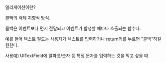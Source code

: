 델리게이션이란?

콜백의 객체 지향적 방식.

콜백은 이벤트보다 먼저 전달되고 이벤트가 발생할 때마다 호출되는 함수다.

예를 들어 텍스트 필드는 사용자가 텍스트를 입력하거나 return키를 누르면 "콜백"하길 원한다.

사용예) UITextField에 알파벳/숫자 등 특정 문자를 입력하는 것을 막고 싶을 때
